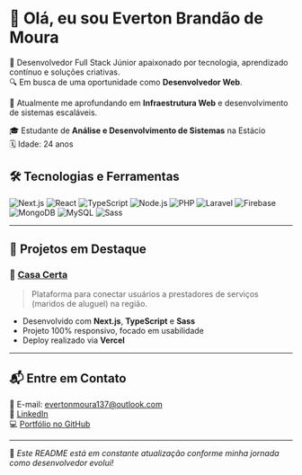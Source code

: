 # 👋 Olá, eu sou Everton Brandão de Moura

🎯 Desenvolvedor Full Stack Júnior apaixonado por tecnologia, aprendizado contínuo e soluções criativas.  
🔍 Em busca de uma oportunidade como **Desenvolvedor Web**.

🚀 Atualmente me aprofundando em **Infraestrutura Web** e desenvolvimento de sistemas escaláveis.

🎓 Estudante de **Análise e Desenvolvimento de Sistemas** na Estácio  
🗓️ Idade: 24 anos

## 🛠️ Tecnologias e Ferramentas
![Next.js](https://img.shields.io/badge/Next.js-000?style=for-the-badge&logo=nextdotjs&logoColor=white)
![React](https://img.shields.io/badge/React-20232A?style=for-the-badge&logo=react&logoColor=61DAFB)
![TypeScript](https://img.shields.io/badge/TypeScript-007ACC?style=for-the-badge&logo=typescript&logoColor=white)
![Node.js](https://img.shields.io/badge/Node.js-339933?style=for-the-badge&logo=nodedotjs&logoColor=white)
![PHP](https://img.shields.io/badge/PHP-777BB4?style=for-the-badge&logo=php&logoColor=white)
![Laravel](https://img.shields.io/badge/Laravel-F9322C?style=for-the-badge&logo=laravel&logoColor=white)
![Firebase](https://img.shields.io/badge/Firebase-FFCA28?style=for-the-badge&logo=firebase&logoColor=black)
![MongoDB](https://img.shields.io/badge/MongoDB-4EA94B?style=for-the-badge&logo=mongodb&logoColor=white)
![MySQL](https://img.shields.io/badge/MySQL-005E87?style=for-the-badge&logo=mysql&logoColor=white)
![Sass](https://img.shields.io/badge/Sass-CC6699?style=for-the-badge&logo=sass&logoColor=white)

---

## 💼 Projetos em Destaque

### 🔧 [Casa Certa](https://casa-certa.vercel.app/)
> Plataforma para conectar usuários a prestadores de serviços (maridos de aluguel) na região.

- Desenvolvido com **Next.js**, **TypeScript** e **Sass**
- Projeto 100% responsivo, focado em usabilidade
- Deploy realizado via **Vercel**

---

## 📬 Entre em Contato

📧 E-mail: [evertonmoura137@outlook.com](mailto:evertonmoura137@outlook.com)  
💼 [LinkedIn](https://www.linkedin.com/in/evertonbrandao/)  
💻 [Portfólio no GitHub](https://github.com/Everton3012)

---

🔄 *Este README está em constante atualização conforme minha jornada como desenvolvedor evolui!*
